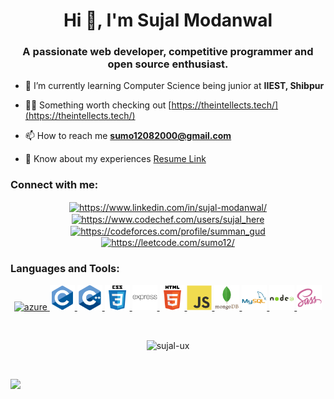 <h1 align="center">Hi 👋, I'm Sujal Modanwal</h1>
<h3 align="center">A passionate web developer, competitive programmer and open source enthusiast.</h3>

- 🔭 I’m currently learning Computer Science being junior at **IIEST, Shibpur**

- 👨‍💻 Something worth checking out [https://theintellects.tech/](https://theintellects.tech/)

- 📫 How to reach me **sumo12082000@gmail.com**

- 📄 Know about my experiences [Resume Link](https://github.com/sujal-ux/sujal-ux/raw/master/Resume_SujalModanwal.pdf)

<h3 align="left">Connect with me:</h3>
<p align="center">
<a href="https://linkedin.com/in/https://www.linkedin.com/in/sujal-modanwal/" target="blank"><img align="center" src="https://raw.githubusercontent.com/rahuldkjain/github-profile-readme-generator/master/src/images/icons/Social/linked-in-alt.svg" alt="https://www.linkedin.com/in/sujal-modanwal/" height="30" width="40" /></a>
<a href="https://www.codechef.com/users/https://www.codechef.com/users/sujal_here" target="blank"><img align="center" src="https://cdn.jsdelivr.net/npm/simple-icons@3.1.0/icons/codechef.svg" alt="https://www.codechef.com/users/sujal_here" height="30" width="40" /></a>
<a href="https://codeforces.com/profile/https://codeforces.com/profile/summan_gud" target="blank"><img align="center" src="https://cdn.jsdelivr.net/npm/simple-icons@3.0.1/icons/codeforces.svg" alt="https://codeforces.com/profile/summan_gud" height="30" width="40" /></a>
<a href="https://www.leetcode.com/https://leetcode.com/sumo12/" target="blank"><img align="center" src="https://raw.githubusercontent.com/rahuldkjain/github-profile-readme-generator/master/src/images/icons/Social/leet-code.svg" alt="https://leetcode.com/sumo12/" height="30" width="40" /></a>
</p>

<h3 align="left">Languages and Tools:</h3>
<p align="center"> <a href="https://azure.microsoft.com/en-in/" target="_blank"> <img src="https://www.vectorlogo.zone/logos/microsoft_azure/microsoft_azure-icon.svg" alt="azure" width="40" height="40"/> </a> <a href="https://www.cprogramming.com/" target="_blank"> <img src="https://raw.githubusercontent.com/devicons/devicon/master/icons/c/c-original.svg" alt="c" width="40" height="40"/> </a> <a href="https://www.w3schools.com/cpp/" target="_blank"> <img src="https://raw.githubusercontent.com/devicons/devicon/master/icons/cplusplus/cplusplus-original.svg" alt="cplusplus" width="40" height="40"/> </a> <a href="https://www.w3schools.com/css/" target="_blank"> <img src="https://raw.githubusercontent.com/devicons/devicon/master/icons/css3/css3-original-wordmark.svg" alt="css3" width="40" height="40"/> </a> <a href="https://expressjs.com" target="_blank"> <img src="https://raw.githubusercontent.com/devicons/devicon/master/icons/express/express-original-wordmark.svg" alt="express" width="40" height="40"/> </a> <a href="https://www.w3.org/html/" target="_blank"> <img src="https://raw.githubusercontent.com/devicons/devicon/master/icons/html5/html5-original-wordmark.svg" alt="html5" width="40" height="40"/> </a> <a href="https://developer.mozilla.org/en-US/docs/Web/JavaScript" target="_blank"> <img src="https://raw.githubusercontent.com/devicons/devicon/master/icons/javascript/javascript-original.svg" alt="javascript" width="40" height="40"/> </a> <a href="https://www.mongodb.com/" target="_blank"> <img src="https://raw.githubusercontent.com/devicons/devicon/master/icons/mongodb/mongodb-original-wordmark.svg" alt="mongodb" width="40" height="40"/> </a> <a href="https://www.mysql.com/" target="_blank"> <img src="https://raw.githubusercontent.com/devicons/devicon/master/icons/mysql/mysql-original-wordmark.svg" alt="mysql" width="40" height="40"/> </a> <a href="https://nodejs.org" target="_blank"> <img src="https://raw.githubusercontent.com/devicons/devicon/master/icons/nodejs/nodejs-original-wordmark.svg" alt="nodejs" width="40" height="40"/> </a> <a href="https://sass-lang.com" target="_blank"> <img src="https://raw.githubusercontent.com/devicons/devicon/master/icons/sass/sass-original.svg" alt="sass" width="40" height="40"/> </a> </p>
<br>
<p align="center"><p align="center"> <img src="https://github-readme-stats.vercel.app/api?username=sujal-ux&&show_icons=true&title_color=ffffff&icon_color=bb2acf&text_color=daf7dc&bg_color=151515" alt="sujal-ux"/> </p>  </p>
<br>


![](https://activity-graph.herokuapp.com/graph?username=sujal-ux&theme=redical)
